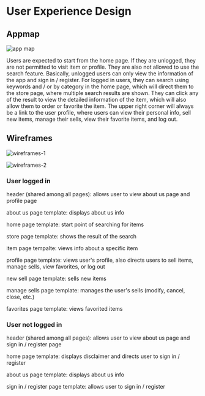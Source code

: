 # User Experience Design

## Appmap

![app map](https://user-images.githubusercontent.com/74287387/155180571-999854ff-8d1a-4ee1-ac87-2d3c40687dec.png)

Users are expected to start from the home page. If they are unlogged, they are not permitted to visit item or profile. They are also not allowed to use the search feature. Basically, unlogged users can only view the information of the app and sign in / register. For logged in users, they can search using keywords and / or by category in the home page, which will direct them to the store page, where multiple search results are shown. They can click any of the result to view the detailed information of the item, which will also allow them to order or favorite the item. The upper right corner will always be a link to the user profile, where users can view their personal info, sell new items, manage their sells, view their favorite items, and log out.

## Wireframes

![wireframes-1](https://user-images.githubusercontent.com/74287387/155187300-f9efbc1d-c5ff-4220-bb32-02a7c406d380.png)

![wireframes-2](https://user-images.githubusercontent.com/74287387/155187308-6a78d75f-4203-4d1a-854d-3ab041d5450d.png)

### User logged in

header (shared among all pages): allows user to view about us page and profile page 

about us page template: displays about us info

home page template: start point of searching for items

store page template: shows the result of the search

item page tempalte: views info about a specific item

profile page template: views user's profile, also directs users to sell items, manage sells, view favorites, or log out

new sell page template: sells new items

manage sells page template: manages the user's sells (modify, cancel, close, etc.)

favorites page template: views favorited items

### User not logged in

header (shared among all pages): allows user to view about us page and sign in / register page

home page template: displays disclaimer and directs user to sign in / register

about us page template: displays about us info

sign in / register page template: allows user to sign in / register
